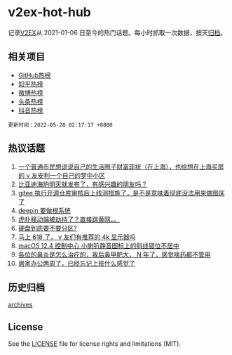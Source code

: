 # v2ex-hot-hub

 记录[V2EX](https://www.v2ex.com/)从 2021-01-06 日至今的热门话题。每小时抓取一次数据，按天[归档](archives)。
 
 ## 相关项目

- [GitHub热榜](https://github.com/lonnyzhang423/github-hot-hub)
- [知乎热榜](https://github.com/lonnyzhang423/zhihu-hot-hub)
- [微博热榜](https://github.com/lonnyzhang423/weibo-hot-hub)
- [头条热榜](https://github.com/lonnyzhang423/toutiao-hot-hub)
- [抖音热榜](https://github.com/lonnyzhang423/douyin-hot-hub)


 `更新时间：2022-05-20 02:17:17 +0800`

## 热议话题

1. [一个普通市民想说说自己的生活圈子财富现状（在上海），也给想在上海买房的 v 友安利一个自己的梦中小区](https://www.v2ex.com/t/853826)
1. [比亚迪海豹明天就发布了，有感兴趣的朋友吗？](https://www.v2ex.com/t/853870)
1. [gitee 执行开源仓库审核后上线测措施了，是不是意味着彻底没法用来做图床了](https://www.v2ex.com/t/853942)
1. [deepin 要做根系统](https://www.v2ex.com/t/853913)
1. [虎扑移动端被劫持了？直接跳黄网。。](https://www.v2ex.com/t/853925)
1. [硬盘到底要不要分区?](https://www.v2ex.com/t/853933)
1. [马上 618 了， v 友们有推荐的 4k 显示器吗](https://www.v2ex.com/t/853842)
1. [macOS 12.4 控制中心 小喇叭静音图标上的斜线错位不居中](https://www.v2ex.com/t/853864)
1. [各位的鼻炎是怎么治疗的，我后鼻甲肥大， N 年了，感觉啥药都不管用](https://www.v2ex.com/t/853880)
1. [居家办公两周了，已经忘记上班什么感觉了](https://www.v2ex.com/t/853972)

## 历史归档

[archives](archives)

## License

See the [LICENSE](LICENSE) file for license rights and limitations (MIT).
